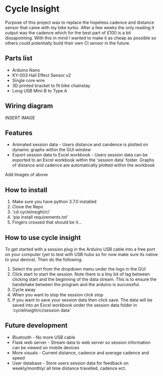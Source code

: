 # Cycle Insight

Purpose of this project was to replace the hopeless cadence and distance sensor that came with my bike turbo. After a few weeks the only reading it output was the cadence which for the best part of £100 is a bit dissapointing. With this in mind I wanted to make it as cheap as possible so others could potentially build their own CI sensor in the future.

## Parts list

* Arduino Nano
* KY-003 Hall Effect Sensor x2
* Single core wire
* 3D printed bracket to fit bike chainstay
* Long USB Mini-B to Type A

## Wiring diagram

INSERT IMAGE

## Features
* Animated session data - Users distance and candence is plotted on dynamic graphs within the GUI window
* Export session data to Excel workbook - Users session data can be exported to an Excel workbook within the 'session data' folder. Graphs of distance and cadence are automatically plotted within the workbook

Add Images of above

## How to install
1. Make sure you have python 3.7.0 installed
2. Clone the Repo
3. 'cd cycleInsight/ci'
4. 'pip install requirements.txt'
5. Fingers crossed that should be it...

## How to use cycle insight
To get started with a session plug in the Arduino USB cable into a free port on your computer (yet to test with USB hubs so for now make sure its native to your device). Then do the following:
1. Select the port from the dropdown menu under the logo in the GUI
2. Click start to start the session. Note there is a tiny bit of lag between clicking start and the beginning of the data stream. This is to ensure the handshake between the program and the arduino is successful.
3. Cycle away
4. When you want to stop the session click stop
5. If you want to save your session data then click save. The data will be saved into an Excel workbook under the session data folder in 'cycleInsight/ci/session data'

## Future development
* Bluetooth - No more USB cable
* Flask web server - Stream data to web server so session information can be viewed on mobile devices
* More visuals - Current distance, cadence and average cadence and speed
* User database - Store users session data for feedback on weekly/monthly/ all time distance travelled, cadence ect.
